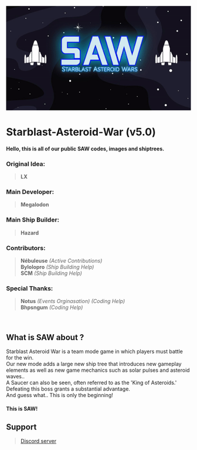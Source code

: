 <img src="https://raw.githubusercontent.com/TheGreatMegalodon/Starblast-Asteroid-War-public/main/images/SAWreadme.gif">

# Starblast-Asteroid-War (v5.0)
#### Hello, this is all of our public SAW codes, images and shiptrees.

### Original Idea:  
> **LX**

### Main Developer: 
> **Megalodon**

### Main Ship Builder: 
> **Hazard**

### Contributors:
> **Nébuleuse** _(Active Contributions)_ <br>
> **Bylolopro** _(Ship Building Help)_ <br>
> **SCM** _(Ship Building Help)_ <br>

### Special Thanks: 
> **Notus** _(Events Orginasation) (Coding Help)_ <br>
> **Bhpsngum** _(Coding Help)_ <br>

<br>

##    What is SAW about ?
Starblast Asteroid War is a team mode game in which players must battle for the win.<br>
Our new mode adds a large new ship tree that introduces new gameplay elements as well as new game mechanics such as solar pulses and asteroid waves..<br>
A Saucer can also be seen, often referred to as the 'King of Asteroids.' Defeating this boss grants a substantial advantage.<br>
And guess what.. This is only the beginning!<br>

#### This is SAW!

## Support
> [Discord server](https://discord.gg/z55AKcpCNS)
